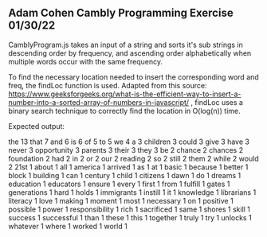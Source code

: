 Adam Cohen Cambly Programming Exercise 01/30/22
-----------------------------------------------------
CamblyProgram.js takes an input of a string and sorts 
it's sub strings in descending order by frequency, 
and ascending order alphabetically when multiple 
words occur with the same frequency.

To find the necessary location needed to insert the 
corresponding word and freq, the findLoc function 
is used. Adapted from this source: 
https://www.geeksforgeeks.org/what-is-the-efficient-way-to-insert-a-number-into-a-sorted-array-of-numbers-in-javascript/ ,  findLoc uses a binary search technique
to correctly find the location in O(log(n)) time. 

Expected output: 

the 13
that 7
and 6
is 6
of 5
to 5
we 4
a 3
children 3
could 3
give 3
have 3
never 3
opportunity 3
parents 3
their 3
they 3
be 2
chance 2
chances 2
foundation 2
had 2
in 2
or 2
our 2
reading 2
so 2
still 2
them 2
while 2
would 2
21st 1
about 1
all 1
america 1
arrived 1
as 1
at 1
basic 1
because 1
better 1
block 1
building 1
can 1
century 1
child 1
citizens 1
dawn 1
do 1
dreams 1
education 1
educators 1
ensure 1
every 1
first 1
from 1
fulfill 1
gates 1
generations 1
hard 1
holds 1
immigrants 1
instill 1
it 1
knowledge 1
librarians 1
literacy 1
love 1
making 1
moment 1
most 1
necessary 1
on 1
positive 1
possible 1
power 1
responsibility 1
rich 1
sacrificed 1
same 1
shores 1
skill 1
success 1
successful 1
than 1
these 1
this 1
together 1
truly 1
try 1
unlocks 1
whatever 1
where 1
worked 1
world 1
